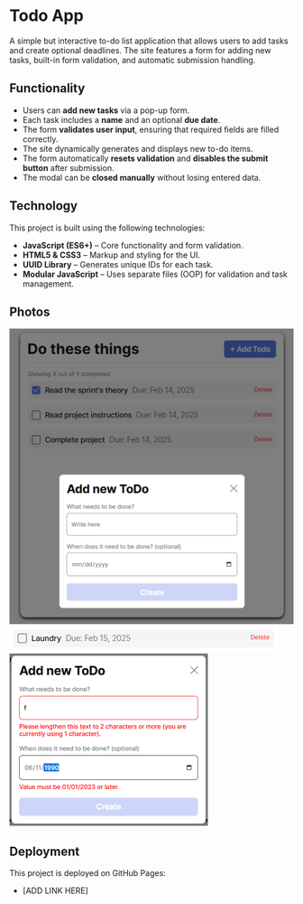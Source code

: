 # Todo App

A simple but interactive to-do list application that allows users to add tasks and create optional deadlines. The site features a form for adding new tasks, built-in form validation, and automatic submission handling.

## Functionality

- Users can **add new tasks** via a pop-up form.
- Each task includes a **name** and an optional **due date**.
- The form **validates user input**, ensuring that required fields are filled correctly.
- The site dynamically generates and displays new to-do items.
- The form automatically **resets validation** and **disables the submit button** after submission.
- The modal can be **closed manually** without losing entered data.

## Technology

This project is built using the following technologies:

- **JavaScript (ES6+)** – Core functionality and form validation.
- **HTML5 & CSS3** – Markup and styling for the UI.
- **UUID Library** – Generates unique IDs for each task.
- **Modular JavaScript** – Uses separate files (OOP) for validation and task management.

## Photos
![overview](./images/todo-app-img-1.png)
![new todo](./images/todo-app-img-2.png)
![form validation](./images/todo-app-img-3.png)


## Deployment

This project is deployed on GitHub Pages:

- [ADD LINK HERE]
